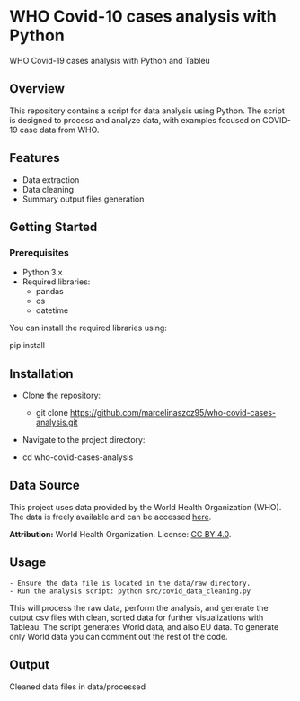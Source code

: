 # WHO Covid-10 cases analysis with Python
WHO Covid-19 cases analysis with Python and Tableu

## Overview

This repository contains a script for data analysis using Python. The script is designed to process and analyze data, with examples focused on COVID-19 case data from WHO.

## Features

 - Data extraction
 - Data cleaning
 - Summary output files generation

## Getting Started

### Prerequisites
- Python 3.x
- Required libraries:
  - pandas
  - os
  - datetime

You can install the required libraries using:

pip install 

## Installation

- Clone the repository:

   - git clone https://github.com/marcelinaszcz95/who-covid-cases-analysis.git

- Navigate to the project directory:

 - cd who-covid-cases-analysis

## Data Source

This project uses data provided by the World Health Organization (WHO). The data is freely available and can be accessed [here](https://data.who.int/dashboards/covid19/data).

**Attribution:** World Health Organization. License: [CC BY 4.0](https://creativecommons.org/licenses/by/4.0/).

## Usage
    - Ensure the data file is located in the data/raw directory.
    - Run the analysis script: python src/covid_data_cleaning.py

This will process the raw data, perform the analysis, and generate the output csv files with clean, sorted data for further visualizations with Tableau. The script generates World data, and also EU data. To generate only World data you can comment out the rest of the code.

## Output
Cleaned data files in data/processed

